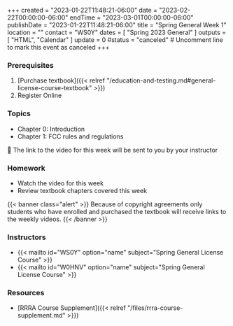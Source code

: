 +++
created = "2023-01-22T11:48:21-06:00"
date = "2023-02-22T00:00:00-06:00"
endTime = "2023-03-01T00:00:00-06:00"
publishDate = "2023-01-22T11:48:21-06:00"
title = "Spring General Week 1"
location = ""
contact = "WS0Y"
dates = [ "Spring 2023 General" ]
outputs = [ "HTML", "Calendar" ]
update = 0
#status = "canceled"	# Uncomment line to mark this event as canceled	
+++
### Prerequisites

1. [Purchase textbook]({{< relref "/education-and-testing.md#general-license-course-textbook" >}})
1. Register Online

### Topics

* Chapter 0: Introduction
* Chapter 1: FCC rules and regulations

:vhs: The link to the video for this week will be sent to you by your
instructor

### Homework

* Watch the video for this week
* Review textbook chapters covered this week

{{< banner class="alert" >}}
Because of copyright agreements only students who have enrolled and
purchased the textbook will receive links to the weekly videos.
{{< /banner >}}

### Instructors

* {{< mailto id="WS0Y" option="name" subject="Spring General License Course" >}}
* {{< mailto id="W0HNV" option="name" subject="Spring General License Course" >}}

### Resources

* [RRRA Course Supplement]({{< relref "/files/rrra-course-supplement.md" >}})

